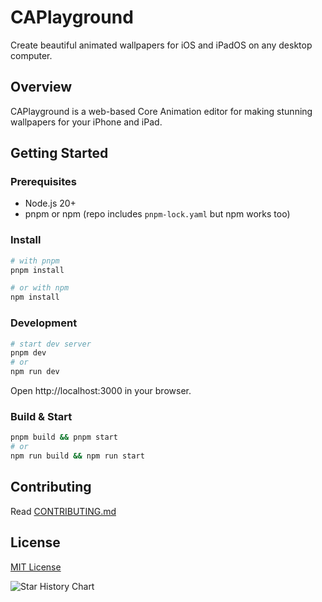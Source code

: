 # CAPlayground

Create beautiful animated wallpapers for iOS and iPadOS on any desktop computer.

## Overview

CAPlayground is a web-based Core Animation editor for making stunning wallpapers for your iPhone and iPad.

## Getting Started

### Prerequisites

- Node.js 20+
- pnpm or npm (repo includes `pnpm-lock.yaml` but npm works too)

### Install

```bash
# with pnpm
pnpm install

# or with npm
npm install
```

### Development

```bash
# start dev server
pnpm dev
# or
npm run dev
```

Open http://localhost:3000 in your browser.

### Build & Start

```bash
pnpm build && pnpm start
# or
npm run build && npm run start
```

## Contributing

Read [CONTRIBUTING.md](.github/CONTRIBUTING.md)

## License

[MIT License](LICENSE)

![Star History Chart](https://api.star-history.com/svg?repos=caplayground/caplayground&type=Date)
